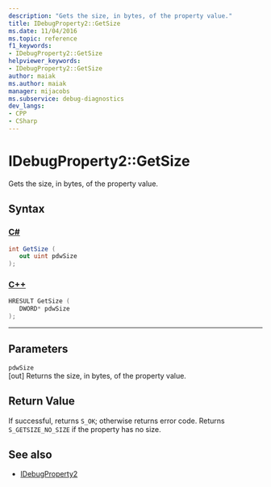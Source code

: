 ```yaml
---
description: "Gets the size, in bytes, of the property value."
title: IDebugProperty2::GetSize
ms.date: 11/04/2016
ms.topic: reference
f1_keywords:
- IDebugProperty2::GetSize
helpviewer_keywords:
- IDebugProperty2::GetSize
author: maiak
ms.author: maiak
manager: mijacobs
ms.subservice: debug-diagnostics
dev_langs:
- CPP
- CSharp
---
```

# IDebugProperty2::GetSize

Gets the size, in bytes, of the property value.

## Syntax

### [C#](#tab/csharp)
```csharp
int GetSize ( 
   out uint pdwSize
);
```
### [C++](#tab/cpp)
```cpp
HRESULT GetSize ( 
   DWORD* pdwSize
);
```
---

## Parameters
`pdwSize`\
[out] Returns the size, in bytes, of the property value.

## Return Value
 If successful, returns `S_OK`; otherwise returns error code. Returns `S_GETSIZE_NO_SIZE` if the property has no size.

## See also
- [IDebugProperty2](../../../extensibility/debugger/reference/idebugproperty2.md)
